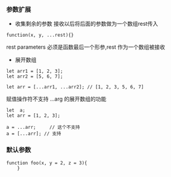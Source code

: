 ### 参数扩展

+ 收集剩余的参数
接收以后将后面的参数做为一个数组rest传入
```
function(x, y, ...rest){}
```
rest parameters 必须是函数最后一个形参,rest 作为一个数组被接收

+ 展开数组
```
let arr1 = [1, 2, 3];
let arr2 = [5, 6, 7];

let arr = [...arr1, ...arr2]; // [1, 2, 3, 5, 6, 7]
```
赋值操作符不支持 ...arg 的展开数组的功能
```
let  a;
let arr = [1, 2, 3];

a = ...arr;		// 这个不支持
a = [...arr]; // 支持
```

### 默认参数

```
function foo(x, y = 2, z = 3){
	}
```
